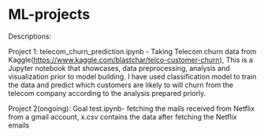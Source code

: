 # ML-projects

Descriptions:

Project 1: telecom_churn_prediction.ipynb - Taking Telecom churn data from Kaggle(https://www.kaggle.com/blastchar/telco-customer-churn), This is a Jupyter notebook that showcases, data preprocessing, analysis and visualization prior to model building. I have used classification model to train the data and predict which customers are likely to will churn from the telecom company according to the analysis prepared priorly.

Project 2(ongoing): Goal test.ipynb- fetching the mails received from Netflix from a gmail account, x.csv contains the data after fetching the Netflix emails
